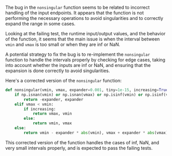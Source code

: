 The bug in the `nonsingular` function seems to be related to incorrect handling of the input endpoints. It appears that the function is not performing the necessary operations to avoid singularities and to correctly expand the range in some cases.

Looking at the failing test, the runtime input/output values, and the behavior of the function, it seems that the main issue is when the interval between `vmin` and `vmax` is too small or when they are inf or NaN.

A potential strategy to fix the bug is to re-implement the `nonsingular` function to handle the intervals properly by checking for edge cases, taking into account whether the inputs are inf or NaN, and ensuring that the expansion is done correctly to avoid singularities.

Here's a corrected version of the `nonsingular` function:

```python
def nonsingular(vmin, vmax, expander=0.001, tiny=1e-15, increasing=True):
    if np.isnan(vmin) or np.isnan(vmax) or np.isinf(vmin) or np.isinf(vmax) or (vmin == 0 and vmax == 0) or (vmax - vmin < tiny):
        return -expander, expander
    elif vmax < vmin:
        if increasing:
            return vmax, vmin
        else:
            return vmin, vmax
    else:
        return vmin - expander * abs(vmin), vmax + expander * abs(vmax)
```

This corrected version of the function handles the cases of inf, NaN, and very small intervals properly, and is expected to pass the failing tests.
